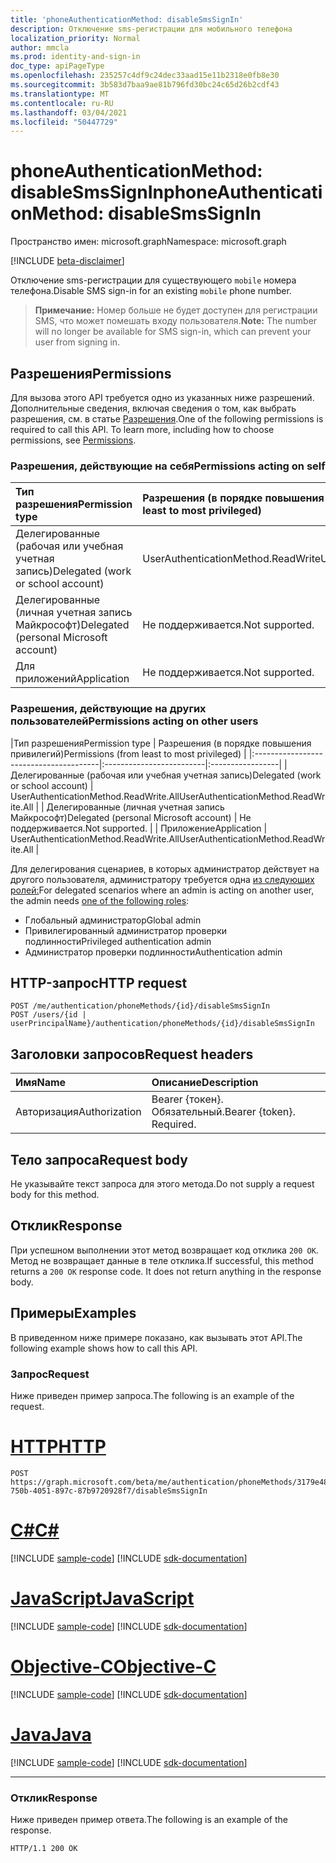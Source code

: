 ```yaml
---
title: 'phoneAuthenticationMethod: disableSmsSignIn'
description: Отключение sms-регистрации для мобильного телефона
localization_priority: Normal
author: mmcla
ms.prod: identity-and-sign-in
doc_type: apiPageType
ms.openlocfilehash: 235257c4df9c24dec33aad15e11b2318e0fb8e30
ms.sourcegitcommit: 3b583d7baa9ae81b796fd30bc24c65d26b2cdf43
ms.translationtype: MT
ms.contentlocale: ru-RU
ms.lasthandoff: 03/04/2021
ms.locfileid: "50447729"
---
```

# <a name="phoneauthenticationmethod-disablesmssignin"></a><span data-ttu-id="53688-103">phoneAuthenticationMethod: disableSmsSignIn</span><span class="sxs-lookup"><span data-stu-id="53688-103">phoneAuthenticationMethod: disableSmsSignIn</span></span>

<span data-ttu-id="53688-104">Пространство имен: microsoft.graph</span><span class="sxs-lookup"><span data-stu-id="53688-104">Namespace: microsoft.graph</span></span>

[!INCLUDE [beta-disclaimer](../../includes/beta-disclaimer.md)]

<span data-ttu-id="53688-105">Отключение sms-регистрации для существующего `mobile` номера телефона.</span><span class="sxs-lookup"><span data-stu-id="53688-105">Disable SMS sign-in for an existing `mobile` phone number.</span></span> 

><span data-ttu-id="53688-106">**Примечание:** Номер больше не будет доступен для регистрации SMS, что может помешать входу пользователя.</span><span class="sxs-lookup"><span data-stu-id="53688-106">**Note:** The number will no longer be available for SMS sign-in, which can prevent your user from signing in.</span></span>

## <a name="permissions"></a><span data-ttu-id="53688-107">Разрешения</span><span class="sxs-lookup"><span data-stu-id="53688-107">Permissions</span></span>

<span data-ttu-id="53688-p101">Для вызова этого API требуется одно из указанных ниже разрешений. Дополнительные сведения, включая сведения о том, как выбрать разрешения, см. в статье [Разрешения](/graph/permissions-reference).</span><span class="sxs-lookup"><span data-stu-id="53688-p101">One of the following permissions is required to call this API. To learn more, including how to choose permissions, see [Permissions](/graph/permissions-reference).</span></span>

### <a name="permissions-acting-on-self"></a><span data-ttu-id="53688-110">Разрешения, действующие на себя</span><span class="sxs-lookup"><span data-stu-id="53688-110">Permissions acting on self</span></span>

|<span data-ttu-id="53688-111">Тип разрешения</span><span class="sxs-lookup"><span data-stu-id="53688-111">Permission type</span></span>      | <span data-ttu-id="53688-112">Разрешения (в порядке повышения привилегий)</span><span class="sxs-lookup"><span data-stu-id="53688-112">Permissions (from least to most privileged)</span></span>              |
|:---------------------------------------|:-------------------------|
| <span data-ttu-id="53688-113">Делегированные (рабочая или учебная учетная запись)</span><span class="sxs-lookup"><span data-stu-id="53688-113">Delegated (work or school account)</span></span>     | <span data-ttu-id="53688-114">UserAuthenticationMethod.ReadWrite</span><span class="sxs-lookup"><span data-stu-id="53688-114">UserAuthenticationMethod.ReadWrite</span></span> |
| <span data-ttu-id="53688-115">Делегированные (личная учетная запись Майкрософт)</span><span class="sxs-lookup"><span data-stu-id="53688-115">Delegated (personal Microsoft account)</span></span> | <span data-ttu-id="53688-116">Не поддерживается.</span><span class="sxs-lookup"><span data-stu-id="53688-116">Not supported.</span></span> |
| <span data-ttu-id="53688-117">Для приложений</span><span class="sxs-lookup"><span data-stu-id="53688-117">Application</span></span>                            | <span data-ttu-id="53688-118">Не поддерживается.</span><span class="sxs-lookup"><span data-stu-id="53688-118">Not supported.</span></span> |

### <a name="permissions-acting-on-other-users"></a><span data-ttu-id="53688-119">Разрешения, действующие на других пользователей</span><span class="sxs-lookup"><span data-stu-id="53688-119">Permissions acting on other users</span></span>

|<span data-ttu-id="53688-120">Тип разрешения</span><span class="sxs-lookup"><span data-stu-id="53688-120">Permission type</span></span>      | <span data-ttu-id="53688-121">Разрешения (в порядке повышения привилегий)</span><span class="sxs-lookup"><span data-stu-id="53688-121">Permissions (from least to most privileged)</span></span>              |
|:---------------------------------------|:-------------------------|:-----------------|
| <span data-ttu-id="53688-122">Делегированные (рабочая или учебная учетная запись)</span><span class="sxs-lookup"><span data-stu-id="53688-122">Delegated (work or school account)</span></span>     | <span data-ttu-id="53688-123">UserAuthenticationMethod.ReadWrite.All</span><span class="sxs-lookup"><span data-stu-id="53688-123">UserAuthenticationMethod.ReadWrite.All</span></span> |
| <span data-ttu-id="53688-124">Делегированные (личная учетная запись Майкрософт)</span><span class="sxs-lookup"><span data-stu-id="53688-124">Delegated (personal Microsoft account)</span></span> | <span data-ttu-id="53688-125">Не поддерживается.</span><span class="sxs-lookup"><span data-stu-id="53688-125">Not supported.</span></span> |
| <span data-ttu-id="53688-126">Приложение</span><span class="sxs-lookup"><span data-stu-id="53688-126">Application</span></span>                            | <span data-ttu-id="53688-127">UserAuthenticationMethod.ReadWrite.All</span><span class="sxs-lookup"><span data-stu-id="53688-127">UserAuthenticationMethod.ReadWrite.All</span></span> |

<span data-ttu-id="53688-128">Для делегирования сценариев, в которых администратор действует на другого пользователя, администратору требуется одна [из следующих ролей:](/azure/active-directory/users-groups-roles/directory-assign-admin-roles#available-roles)</span><span class="sxs-lookup"><span data-stu-id="53688-128">For delegated scenarios where an admin is acting on another user, the admin needs [one of the following roles](/azure/active-directory/users-groups-roles/directory-assign-admin-roles#available-roles):</span></span>
* <span data-ttu-id="53688-129">Глобальный администратор</span><span class="sxs-lookup"><span data-stu-id="53688-129">Global admin</span></span>
* <span data-ttu-id="53688-130">Привилегированный администратор проверки подлинности</span><span class="sxs-lookup"><span data-stu-id="53688-130">Privileged authentication admin</span></span>
* <span data-ttu-id="53688-131">Администратор проверки подлинности</span><span class="sxs-lookup"><span data-stu-id="53688-131">Authentication admin</span></span>

## <a name="http-request"></a><span data-ttu-id="53688-132">HTTP-запрос</span><span class="sxs-lookup"><span data-stu-id="53688-132">HTTP request</span></span>

<!-- { "blockType": "ignored" } -->

```http
POST /me/authentication/phoneMethods/{id}/disableSmsSignIn
POST /users/{id | userPrincipalName}/authentication/phoneMethods/{id}/disableSmsSignIn
```

## <a name="request-headers"></a><span data-ttu-id="53688-133">Заголовки запросов</span><span class="sxs-lookup"><span data-stu-id="53688-133">Request headers</span></span>

| <span data-ttu-id="53688-134">Имя</span><span class="sxs-lookup"><span data-stu-id="53688-134">Name</span></span>          | <span data-ttu-id="53688-135">Описание</span><span class="sxs-lookup"><span data-stu-id="53688-135">Description</span></span>   |
|:--------------|:--------------|
| <span data-ttu-id="53688-136">Авторизация</span><span class="sxs-lookup"><span data-stu-id="53688-136">Authorization</span></span> | <span data-ttu-id="53688-p102">Bearer {токен}. Обязательный.</span><span class="sxs-lookup"><span data-stu-id="53688-p102">Bearer {token}. Required.</span></span> |

## <a name="request-body"></a><span data-ttu-id="53688-139">Тело запроса</span><span class="sxs-lookup"><span data-stu-id="53688-139">Request body</span></span>

<span data-ttu-id="53688-140">Не указывайте текст запроса для этого метода.</span><span class="sxs-lookup"><span data-stu-id="53688-140">Do not supply a request body for this method.</span></span>

## <a name="response"></a><span data-ttu-id="53688-141">Отклик</span><span class="sxs-lookup"><span data-stu-id="53688-141">Response</span></span>

<span data-ttu-id="53688-p103">При успешном выполнении этот метод возвращает код отклика `200 OK`. Метод не возвращает данные в теле отклика.</span><span class="sxs-lookup"><span data-stu-id="53688-p103">If successful, this method returns a `200 OK` response code. It does not return anything in the response body.</span></span>

## <a name="examples"></a><span data-ttu-id="53688-144">Примеры</span><span class="sxs-lookup"><span data-stu-id="53688-144">Examples</span></span>

<span data-ttu-id="53688-145">В приведенном ниже примере показано, как вызывать этот API.</span><span class="sxs-lookup"><span data-stu-id="53688-145">The following example shows how to call this API.</span></span>

### <a name="request"></a><span data-ttu-id="53688-146">Запрос</span><span class="sxs-lookup"><span data-stu-id="53688-146">Request</span></span>

<span data-ttu-id="53688-147">Ниже приведен пример запроса.</span><span class="sxs-lookup"><span data-stu-id="53688-147">The following is an example of the request.</span></span>

# <a name="http"></a>[<span data-ttu-id="53688-148">HTTP</span><span class="sxs-lookup"><span data-stu-id="53688-148">HTTP</span></span>](#tab/http)
<!-- {
  "blockType": "request",
  "name": "phoneauthenticationmethod_disablesmssignin"
}-->

```http
POST https://graph.microsoft.com/beta/me/authentication/phoneMethods/3179e48a-750b-4051-897c-87b9720928f7/disableSmsSignIn
```
# <a name="c"></a>[<span data-ttu-id="53688-149">C#</span><span class="sxs-lookup"><span data-stu-id="53688-149">C#</span></span>](#tab/csharp)
[!INCLUDE [sample-code](../includes/snippets/csharp/phoneauthenticationmethod-disablesmssignin-csharp-snippets.md)]
[!INCLUDE [sdk-documentation](../includes/snippets/snippets-sdk-documentation-link.md)]

# <a name="javascript"></a>[<span data-ttu-id="53688-150">JavaScript</span><span class="sxs-lookup"><span data-stu-id="53688-150">JavaScript</span></span>](#tab/javascript)
[!INCLUDE [sample-code](../includes/snippets/javascript/phoneauthenticationmethod-disablesmssignin-javascript-snippets.md)]
[!INCLUDE [sdk-documentation](../includes/snippets/snippets-sdk-documentation-link.md)]

# <a name="objective-c"></a>[<span data-ttu-id="53688-151">Objective-C</span><span class="sxs-lookup"><span data-stu-id="53688-151">Objective-C</span></span>](#tab/objc)
[!INCLUDE [sample-code](../includes/snippets/objc/phoneauthenticationmethod-disablesmssignin-objc-snippets.md)]
[!INCLUDE [sdk-documentation](../includes/snippets/snippets-sdk-documentation-link.md)]

# <a name="java"></a>[<span data-ttu-id="53688-152">Java</span><span class="sxs-lookup"><span data-stu-id="53688-152">Java</span></span>](#tab/java)
[!INCLUDE [sample-code](../includes/snippets/java/phoneauthenticationmethod-disablesmssignin-java-snippets.md)]
[!INCLUDE [sdk-documentation](../includes/snippets/snippets-sdk-documentation-link.md)]

---


### <a name="response"></a><span data-ttu-id="53688-153">Отклик</span><span class="sxs-lookup"><span data-stu-id="53688-153">Response</span></span>

<span data-ttu-id="53688-154">Ниже приведен пример ответа.</span><span class="sxs-lookup"><span data-stu-id="53688-154">The following is an example of the response.</span></span>
<!-- {
  "blockType": "response",
  "truncated": true,
  "@odata.type": "microsoft.graph.None"
} -->

```http
HTTP/1.1 200 OK
```

<!-- uuid: 16cd6b66-4b1a-43a1-adaf-3a886856ed98
2019-02-04 14:57:30 UTC -->
<!-- {
  "type": "#page.annotation",
  "description": "phoneAuthenticationMethod: disableSmsSignIn",
  "keywords": "",
  "section": "documentation",
  "tocPath": ""
}-->

